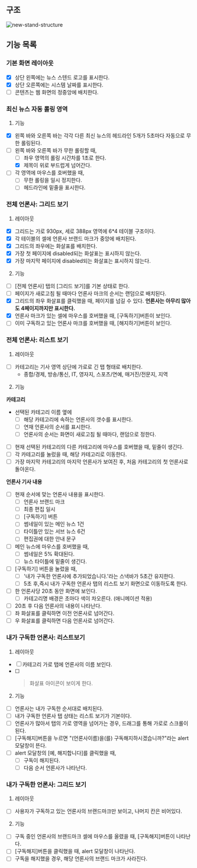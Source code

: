 ## 구조

![new-stand-structure](https://user-images.githubusercontent.com/96980857/230043837-46156db8-a817-4440-bf85-b000e9eb3525.png)

## 기능 목록

### 기본 화면 레이아웃

- [x] 상단 왼쪽에는 뉴스 스텐드 로고를 표시한다.
- [x] 상단 오른쪽에는 시스템 날짜를 표시한다.
- [ ] 콘텐츠는 웹 화면의 정중앙에 배치한다.

### 최신 뉴스 자동 롤링 영역

1. 기능

- [x] 왼쪽 바와 오른쪽 바는 각각 다른 최신 뉴스의 헤드라인 5개가 5초마다 자동으로 무한 롤링된다.
- [ ] 왼쪽 바와 오른쪽 바가 무한 롤링할 때,
  - [ ] 좌우 영역의 롤링 시간차를 1초로 한다.
  - [x] 제목이 위로 부드럽게 넘어간다.
- [ ] 각 영역에 마우스를 호버했을 때,
  - [ ] 무한 롤링을 일시 정지한다.
  - [ ] 헤드라인에 밑줄을 표시한다.

### 전체 언론사: 그리드 보기

1. 레이아웃

- [x] 그리드는 가로 930px, 세로 388px 영역에 6\*4 테이블 구조이다.
- [x] 각 테이블의 셀에 언론사 브랜드 마크가 중앙에 배치된다.
- [x] 그리드의 좌우에는 화살표를 배치한다.
- [x] 가장 첫 페이지에 disabled되는 화살표는 표시하지 않는다.
- [x] 가장 마지막 페이지에 disabled되는 화살표는 표시하지 않는다.

2. 기능

- [ ] [전체 언론사] 탭의 [그리드 보기]를 기본 상태로 한다.
- [ ] 페이지가 새로고침 될 때마다 언론사 마크의 순서는 랜덤으로 배치된다.
- [x] 그리드의 좌우 화살표를 클릭했을 때, 페이지를 넘길 수 있다.
      **언론사는 아무리 많아도 4페이지까지만 표시한다.**
- [x] 언론사 마크가 있는 셀에 마우스를 호버했을 때, [구독하기]버튼이 보인다.
- [ ] 이미 구독하고 있는 언론사 마크를 호버했을 때, [해지하기]버튼이 보인다.

### 전체 언론사: 리스트 보기

1. 레이아웃

- [ ] 카테고리는 기사 영역 상단에 가로로 긴 탭 형태로 배치한다.
  - 종합/경제, 방송/통신, IT, 영자지, 스포츠/연예, 매거진/전문지, 지역

2. 기능

**카테고리**

- 선택된 카테고리 이름 옆에
  - [ ] 해당 카테고리에 속하는 언론사의 갯수를 표시한다.
  - [ ] 연재 언론사의 순서를 표시한다.
  - [ ] 언론사의 순서는 화면이 새로고침 될 때마다, 랜덤으로 정한다.
- [ ] 현재 선택된 카테고리의 다른 카테고리에 마우스를 호버했을 때, 밑줄이 생긴다.
- [ ] 각 카테고리를 눌렀을 때, 해당 카테고리로 이동한다.
- [ ] 가장 마지막 카테고리의 마지막 언론사가 보여진 후, 처음 카테고리의 첫 언론사로 돌아온다.

**언론사 기사 내용**

- [ ] 현재 순서에 맞는 언론사 내용을 표시한다.
  - [ ] 언론사 브랜드 마크
  - [ ] 최종 편집 일시
  - [ ] [구독하기] 버튼
  - [ ] 썸네일이 있는 메인 뉴스 1건
  - [ ] 타이틀만 있는 서브 뉴스 6건
  - [ ] 편집권에 대한 안내 문구
- [ ] 메인 뉴스에 마우스를 호버했을 때,
  - [ ] 썸네일은 5% 확대된다.
  - [ ] 뉴스 타이틀에 밑줄이 생긴다.
- [ ] [구독하기] 버튼을 눌렀을 때,
  - [ ] '내가 구독한 언론사에 추가되었습니다.'라는 스낵바가 5초간 유지한다.
  - [ ] 5초 후,즉시 내가 구독한 언론사 탭의 리스트 보기 화면으로 이동하도록 한다.
- [ ] 한 언론사당 20초 동안 화면에 보인다.
  - [ ] 카테고리명 배경은 초마다 색이 차오른다. (애니메이션 적용)
- [ ] 20초 후 다음 언론사의 내용이 나타난다.
- [ ] 좌 화살표를 클릭하면 이전 언론사로 넘어간다.
- [ ] 우 화살표를 클릭하면 다음 언론사로 넘어간다.

### 내가 구독한 언론사: 리스트보기

1. 레이아웃

- [ ] 카테고리 가로 탭에 언론사의 이름 보인다.
- [ ] > 화살표 아이콘이 보이게 한다.

2. 기능

- [ ] 언론사는 내가 구독한 순서대로 배치된다.
- [ ] 내가 구독한 언론사 탭 상태는 리스트 보기가 기본이다.
- [ ] 언론사가 많아서 탭의 가로 영역을 넘어가는 경우, 드래그를 통해 가로로 스크롤이 된다.
- [ ] [구독해지]버튼을 누르면 "(언론사이름)을(를) 구독해지하시겠습니까?"라는 alert 모달창이 뜬다.
- [ ] alert 모달창의 [예, 해지합니다]를 클릭했을 때,
  - [ ] 구독이 해지된다.
  - [ ] 다음 순서 언론사가 나타난다.

### 내가 구독한 언론사: 그리드 보기

1. 레이아웃

- [ ] 사용자가 구독하고 있는 언론사의 브랜드마크만 보이고, 나머지 칸은 비어있다.

2. 기능

- [ ] 구독 중인 언론사의 브랜드마크 셀에 마우스를 올렸을 때, [구독해지]버튼이 나타난다.
- [ ] [구독해지]버튼을 클릭했을 때, alert 모달창이 나타난다.
- [ ] 구독을 해지했을 경우, 해당 언론사의 브랜드 마크가 사라진다.
